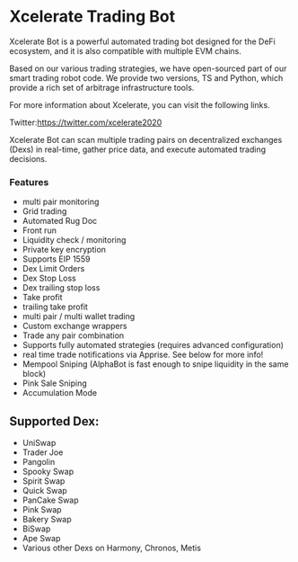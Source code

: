 # Xcelerate Trading Bot

Xcelerate Bot is a powerful automated trading bot designed for the DeFi ecosystem, and it is also compatible with multiple EVM chains.

Based on our various trading strategies, we have open-sourced part of our smart trading robot code. We provide two versions, TS and Python, which provide a rich set of arbitrage infrastructure tools.

For more information about Xcelerate, you can visit the following links.

Twitter:https://twitter.com/xcelerate2020

Xcelerate Bot can scan multiple trading pairs on decentralized exchanges (Dexs) in real-time, gather price data, and execute automated trading decisions.

### Features
- multi pair monitoring 
- Grid trading
- Automated Rug Doc
- Front run
- Liquidity check / monitoring
- Private key encryption
- Supports EIP 1559
- Dex Limit Orders
- Dex Stop Loss
- Dex trailing stop loss
- Take profit
- trailing take profit
- multi pair / multi wallet trading
- Custom exchange wrappers
- Trade any pair combination 
- Supports fully automated strategies (requires advanced configuration)
- real time trade notifications via Apprise. See below for more info!
- Mempool Sniping (AlphaBot is fast enough to snipe liquidity in the same block)
- Pink Sale Sniping 
- Accumulation Mode

## Supported Dex:

- UniSwap
- Trader Joe
- Pangolin
- Spooky Swap
- Spirit Swap
- Quick Swap
- PanCake Swap
- Pink Swap
- Bakery Swap
- BiSwap
- Ape Swap
- Various other Dexs on Harmony, Chronos, Metis 

